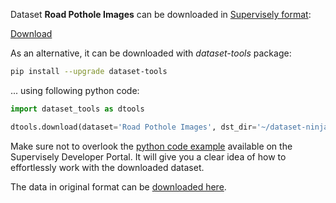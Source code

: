 Dataset **Road Pothole Images** can be downloaded in [Supervisely format](https://developer.supervisely.com/api-references/supervisely-annotation-json-format):

 [Download](https://assets.supervisely.com/remote/eyJsaW5rIjogInMzOi8vc3VwZXJ2aXNlbHktZGF0YXNldHMvMTY1MV9Sb2FkIFBvdGhvbGUgSW1hZ2VzL3JvYWQtcG90aG9sZS1pbWFnZXMtRGF0YXNldE5pbmphLnRhciIsICJzaWciOiAiOUFTN25NbHBENDlmdGtRTndxc3Jpb1J1aWFKOG9kR1pHaHl0YUV3YVB6RT0ifQ==?response-content-disposition=attachment%3B%20filename%3D%22road-pothole-images-DatasetNinja.tar%22)

As an alternative, it can be downloaded with *dataset-tools* package:
``` bash
pip install --upgrade dataset-tools
```

... using following python code:
``` python
import dataset_tools as dtools

dtools.download(dataset='Road Pothole Images', dst_dir='~/dataset-ninja/')
```
Make sure not to overlook the [python code example](https://developer.supervisely.com/getting-started/python-sdk-tutorials/iterate-over-a-local-project) available on the Supervisely Developer Portal. It will give you a clear idea of how to effortlessly work with the downloaded dataset.

The data in original format can be [downloaded here](https://drive.google.com/drive/folders/1vUmCvdW3-2lMrhsMbXdMWeLcEz__Ocuy).